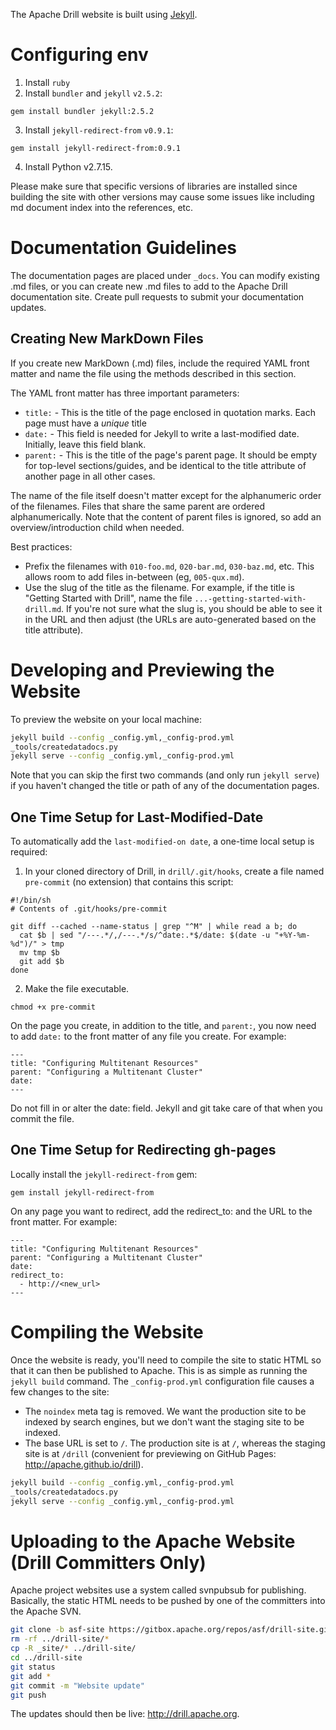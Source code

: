 The Apache Drill website is built using [Jekyll](http://jekyllrb.com/).

# Configuring env
1. Install `ruby`
2. Install `bundler` and `jekyll` `v2.5.2`:
```
gem install bundler jekyll:2.5.2
```
3. Install `jekyll-redirect-from` `v0.9.1`:
```
gem install jekyll-redirect-from:0.9.1
```
4. Install Python v2.7.15.

Please make sure that specific versions of libraries are installed since building the site with other versions may cause some issues like including md document index into the references, etc.

# Documentation Guidelines

The documentation pages are placed under `_docs`. You can modify existing .md files, or you can create new .md files to add to the Apache Drill documentation site. Create pull requests to submit your documentation updates. 

## Creating New MarkDown Files

If you create new MarkDown (.md) files, include the required YAML front matter and name the file using the methods described in this section. 

The YAML front matter has three important parameters:

* `title:` - This is the title of the page enclosed in quotation marks. Each page must have a *unique* title
* `date:` - This field is needed for Jekyll to write a last-modified date. Initially, leave this field blank.
* `parent:` - This is the title of the page's parent page. It should be empty for top-level sections/guides, and be identical to the title attribute of another page in all other cases.

The name of the file itself doesn't matter except for the alphanumeric order of the filenames. Files that share the same parent are ordered alphanumerically. Note that the content of parent files is ignored, so add an overview/introduction child when needed.

Best practices:

* Prefix the filenames with `010-foo.md`, `020-bar.md`, `030-baz.md`, etc. This allows room to add files in-between (eg, `005-qux.md`).  
* Use the slug of the title as the filename. For example, if the title is "Getting Started with Drill", name the file `...-getting-started-with-drill.md`. If you're not sure what the slug is, you should be able to see it in the URL and then adjust (the URLs are auto-generated based on the title attribute).

# Developing and Previewing the Website

To preview the website on your local machine:

```bash
jekyll build --config _config.yml,_config-prod.yml
_tools/createdatadocs.py
jekyll serve --config _config.yml,_config-prod.yml
```
Note that you can skip the first two commands (and only run `jekyll serve`) if you haven't changed the title or path of any of the documentation pages.

## One Time Setup for Last-Modified-Date

To automatically add the `last-modified-on date`, a one-time local setup is required:

1.  In your cloned directory of Drill, in `drill/.git/hooks`, create a file named `pre-commit` (no extension) that contains this script:
```
#!/bin/sh
# Contents of .git/hooks/pre-commit

git diff --cached --name-status | grep "^M" | while read a b; do
  cat $b | sed "/---.*/,/---.*/s/^date:.*$/date: $(date -u "+%Y-%m-%d")/" > tmp
  mv tmp $b
  git add $b
done
```
2. Make the file executable.
```
chmod +x pre-commit
```
On the page you create, in addition to the title, and `parent:`, you now need to add `date:` to the front matter of any file you create. For example:
```
---
title: "Configuring Multitenant Resources"
parent: "Configuring a Multitenant Cluster"
date: 
---
```
Do not fill in or alter the date: field. Jekyll and git take care of that when you commit the file.  

## One Time Setup for Redirecting gh-pages

Locally install the `jekyll-redirect-from` gem:
```
gem install jekyll-redirect-from
```
On any page you want to redirect, add the redirect_to: and the URL to the front matter. For example:
```
---
title: "Configuring Multitenant Resources"
parent: "Configuring a Multitenant Cluster"
date: 
redirect_to:
  - http://<new_url>
---
```
# Compiling the Website

Once the website is ready, you'll need to compile the site to static HTML so that it can then be published to Apache. This is as simple as running the `jekyll build` command. The `_config-prod.yml` configuration file causes a few changes to the site:

* The `noindex` meta tag is removed. We want the production site to be indexed by search engines, but we don't want the staging site to be indexed.
* The base URL is set to `/`. The production site is at `/`, whereas the staging site is at `/drill` (convenient for previewing on GitHub Pages: <http://apache.github.io/drill>).

```bash
jekyll build --config _config.yml,_config-prod.yml
_tools/createdatadocs.py
jekyll serve --config _config.yml,_config-prod.yml
```

# Uploading to the Apache Website (Drill Committers Only)

Apache project websites use a system called svnpubsub for publishing. Basically, the static HTML needs to be pushed by one of the committers into the Apache SVN.

```bash
git clone -b asf-site https://gitbox.apache.org/repos/asf/drill-site.git ../drill-site
rm -rf ../drill-site/*
cp -R _site/* ../drill-site/
cd ../drill-site
git status
git add *
git commit -m "Website update"
git push
```

The updates should then be live: <http://drill.apache.org>.
